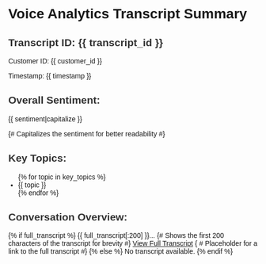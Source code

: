 <!DOCTYPE html>
<html>
<head>
  <title>Voice Analytics Transcript Summary</title>
  <style>
    body { font-family: sans-serif; }
    .summary-section { margin-bottom: 20px; }
    .summary-section h2 { color: #333; }
    .summary-section ul { list-style-type: disc; padding-left: 20px; }
  </style>
</head>
<body>

<h1>Voice Analytics Transcript Summary</h1>

<div class="summary-section">
  <h2>Transcript ID: {{ transcript_id }}</h2>
  <p>Customer ID: {{ customer_id }}</p>
  <p>Timestamp: {{ timestamp }}</p>
</div>

<div class="summary-section">
  <h2>Overall Sentiment:</h2>
  <p>{{ sentiment|capitalize }}</p>  {# Capitalizes the sentiment for better readability #}
</div>

<div class="summary-section">
  <h2>Key Topics:</h2>
  <ul>
    {% for topic in key_topics %}
      <li>{{ topic }}</li>
    {% endfor %}
  </ul>
</div>

<div class="summary-section">
  <h2>Conversation Overview:</h2>
  <p>
    {% if full_transcript %}
      {{ full_transcript[:200] }}...  {# Shows the first 200 characters of the transcript for brevity #}
      <a href="#">View Full Transcript</a> { # Placeholder for a link to the full transcript #}
    {% else %}
      No transcript available.
    {% endif %}
  </p>
</div>


</body>
</html>